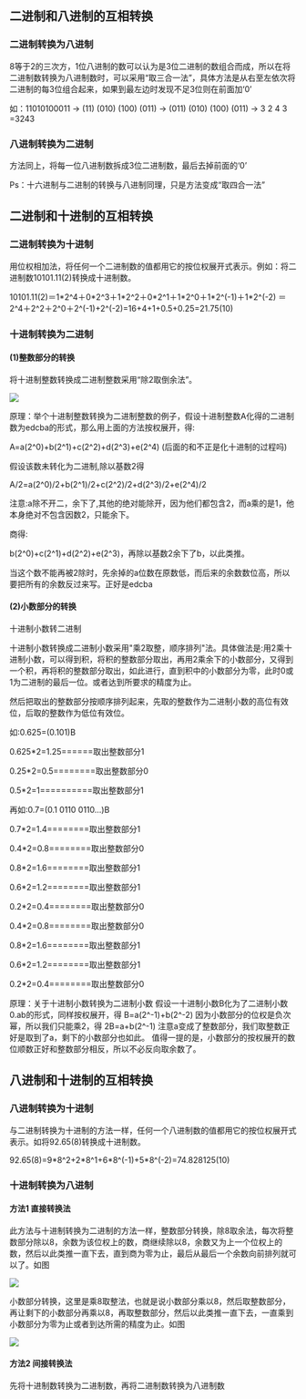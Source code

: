 
## 二进制和八进制的互相转换

### 二进制转换为八进制

8等于2的三次方，1位八进制的数可以认为是3位二进制的数组合而成，所以在将二进制数转换为八进制数时，可以采用“取三合一法”，具体方法是从右至左依次将二进制的每3位组合起来，如果到最左边时发现不足3位则在前面加‘0’

如：11010100011 -> 
(11) (010) (100) (011) -> 
(011) (010) (100) (011) ->
3 2 4 3 =3243

### 八进制转换为二进制

方法同上，将每一位八进制数拆成3位二进制数，最后去掉前面的‘0’

Ps：十六进制与二进制的转换与八进制同理，只是方法变成“取四合一法”

## 二进制和十进制的互相转换

### 二进制转换为十进制
用位权相加法，将任何一个二进制数的值都用它的按位权展开式表示。例如：将二进制数10101.11(2)转换成十进制数。

10101.11(2)＝1\*2^4＋0\*2^3＋1\*2^2＋0\*2^1＋1\*2^0＋1\*2^(-1)＋1\*2^(-2)
＝2^4＋2^2＋2^0＋2^(-1)+2^(-2)=16+4+1+0.5+0.25=21.75(10)

### 十进制转换为二进制

#### (1)整数部分的转换

将十进制整数转换成二进制整数采用“除2取倒余法”。

![](https://github.com/hjm1027/ph/blob/master/t01619d1a26fbe7f23a.jpg?raw=true)

原理：举个十进制整数转换为二进制整数的例子，假设十进制整数A化得的二进制数为edcba的形式，那么用上面的方法按权展开，得:

A=a(2^0)+b(2^1)+c(2^2)+d(2^3)+e(2^4) (后面的和不正是化十进制的过程吗)

假设该数未转化为二进制,除以基数2得

A/2=a(2^0)/2+b(2^1)/2+c(2^2)/2+d(2^3)/2+e(2^4)/2

注意:a除不开二，余下了,其他的绝对能除开，因为他们都包含2，而a乘的是1，他本身绝对不包含因数2，只能余下。

商得:

b(2^0)+c(2^1)+d(2^2)+e(2^3)，再除以基数2余下了b，以此类推。

当这个数不能再被2除时，先余掉的a位数在原数低，而后来的余数数位高，所以要把所有的余数反过来写。正好是edcba

#### (2)小数部分的转换
十进制小数转二进制

十进制小数转换成二进制小数采用"乘2取整，顺序排列"法。具体做法是:用2乘十进制小数，可以得到积，将积的整数部分取出，再用2乘余下的小数部分，又得到一个积，再将积的整数部分取出，如此进行，直到积中的小数部分为零，此时0或1为二进制的最后一位。或者达到所要求的精度为止。

然后把取出的整数部分按顺序排列起来，先取的整数作为二进制小数的高位有效位，后取的整数作为低位有效位。

如:0.625=(0.101)B

0.625*2=1.25======取出整数部分1

0.25*2=0.5========取出整数部分0

0.5*2=1==========取出整数部分1

再如:0.7=(0.1 0110 0110...)B

0.7*2=1.4========取出整数部分1

0.4*2=0.8========取出整数部分0

0.8*2=1.6========取出整数部分1

0.6*2=1.2========取出整数部分1

0.2*2=0.4========取出整数部分0

0.4*2=0.8========取出整数部分0

0.8*2=1.6========取出整数部分1

0.6*2=1.2========取出整数部分1

0.2*2=0.4========取出整数部分0

原理：关于十进制小数转换为二进制小数
假设一十进制小数B化为了二进制小数0.ab的形式，同样按权展开，得
B=a(2^-1)+b(2^-2)
因为小数部分的位权是负次幂，所以我们只能乘2，得
2B=a+b(2^-1)
注意a变成了整数部分，我们取整数正好是取到了a，剩下的小数部分也如此。
值得一提的是，小数部分的按权展开的数位顺数正好和整数部分相反，所以不必反向取余数了。

## 八进制和十进制的互相转换

### 八进制转换为十进制

与二进制转换为十进制的方法一样，任何一个八进制数的值都用它的按位权展开式表示。如将92.65(8)转换成十进制数。

92.65(8)=9\*8^2+2\*8^1+6\*8^(-1)+5\*8^(-2)=74.828125(10)

### 十进制转换为八进制

#### 方法1 直接转换法

此方法与十进制转换为二进制的方法一样，整数部分转换，除8取余法，每次将整数部分除以8，余数为该位权上的数，商继续除以8，余数又为上一个位权上的数，然后以此类推一直下去，直到商为零为止，最后从最后一个余数向前排列就可以了。如图

![](https://github.com/hjm1027/ph/blob/master/t0175fd166aec3b492a.png?raw=true)

小数部分转换，这里是乘8取整法，也就是说小数部分乘以8，然后取整数部分，再让剩下的小数部分再乘以8，再取整数部分，然后以此类推一直下去，一直乘到小数部分为零为止或者到达所需的精度为止。如图

![](https://github.com/hjm1027/ph/blob/master/t01e5e22d325bf844fa.png?raw=true)

#### 方法2 间接转换法

先将十进制数转换为二进制数，再将二进制数转换为八进制数
